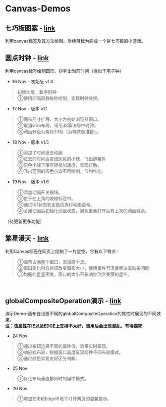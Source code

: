 Canvas-Demos
======

七巧板图案 - [link](http://primerscern.xyz/canvas-demo/sevenQ)
-------------------------
利用canvas标签及其方法绘制。后续目标为完成一个拼七巧板的小游戏。
<br/>

圆点时钟 - [link](http://primerscern.xyz/canvas-demo/ballTime)
-------------------------
利用canvas标签绘制圆形，排列出当前时间（类似于电子钟）

* 16 Nov - 初始版 v1.0

>初始功能：数字时钟<br/>
>①使用间隔函数每秒绘制，实现时钟变换。

* 17 Nov - 版本 v1.1

>①画布尺寸扩展，大小为初始浏览器窗口。<br/>
>②取消CSS布局，采用JS算法居中时钟。<br/>
>③动画升级为每秒20帧（为特效做准备）。

* 18 Nov - 版本 v1.5

>①添加了时间逝去动画<br/>
>②过去的时间会变成灰色的小球，飞出屏幕外<br/>
>③灰色小球下落有随机加速度，实现打散。<br/>
>④飞出范围的灰色小球不再绘制，节约性能。

* 19 Nov - 版本 v1.6

>①添加动画开关按钮。<br/>
>②位于左上角的收缩标签中。<br/>
>③通过0/1状态判定是否执行动画语句。<br/>
>④关闭动画后初始化动画状态，避免重新打开后有上次的动画残余。

（待更新更多功能） 
<br/>

繁星漫天 - [link](http://primerscern.xyz/canvas-demo/Stars)
-----------------------------
利用Canvas标签在网页上绘制了一片星空，它有以下特点：

>①画布占满整个窗口，沉浸感十足。<br/>
>②窗口变化时自适应改变画布大小，使用事件节流且解决滚动条问题<br/>
>③均衡的星星密度，窗口的大小不影响你欣赏美丽的星空。

<br/>

globalCompositeOperation演示 - [link](http://primerscern.xyz/canvas-demo/gCO)
-------------------------
演示Demo-画布在设置不同的globalCompositeOperation的属性时展现的不同效果。<br/>
**注：该属性在IE以及EDGE上支持不太好，调用后会出现混乱。有待探究**

* 24 Nov

>①通过按钮选择不同的属性值，效果实时呈现。<br/>
>②响应式布局，根据窗口高度呈现两种不同布局模式。<br/>
>③通过颜色实现友好区分判断。

* 25 Nov

>①优化布局垂直排列时的居中模式。

* 26 Nov

>①增加在IE和Edge环境下打开网页的温馨提示。
